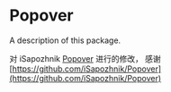 # Popover

A description of this package.

对 iSapozhnik [Popover](https://github.com/iSapozhnik/Popover) 进行的修改， 感谢[https://github.com/iSapozhnik/Popover](https://github.com/iSapozhnik/Popover)
